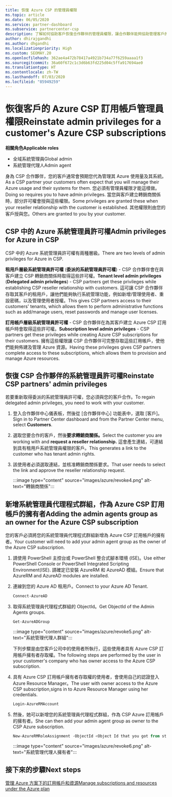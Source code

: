 ```yaml
---
title: 恢復 Azure CSP 的管理員權限
ms.topic: article
ms.date: 06/05/2020
ms.service: partner-dashboard
ms.subservice: partnercenter-csp
description: 了解如何協助客戶恢復合作夥伴的管理員權限，讓合作夥伴能夠協助管理客戶的 Azure CSP 訂用帳戶。
author: dhirajgandhi
ms.author: dhgandhi
ms.localizationpriority: High
ms.custom: SEOMAY.20
ms.openlocfilehash: 362ae4a472b78417a4921b734a77f6259aaaa1f3
ms.sourcegitcommit: 36a60f672c1c3d6b63fd225d04c5ffa917694ae0
ms.translationtype: HT
ms.contentlocale: zh-TW
ms.lasthandoff: 07/03/2020
ms.locfileid: "85949259"
---
```

# <a name="reinstate-admin-privileges-for-a-customers-azure-csp-subscriptions"></a><span data-ttu-id="4d787-103">恢復客戶的 Azure CSP 訂用帳戶管理員權限</span><span class="sxs-lookup"><span data-stu-id="4d787-103">Reinstate admin privileges for a customer's Azure CSP subscriptions</span></span>  

<span data-ttu-id="4d787-104">**相關角色**</span><span class="sxs-lookup"><span data-stu-id="4d787-104">**Applicable roles**</span></span>

- <span data-ttu-id="4d787-105">全域系統管理員</span><span class="sxs-lookup"><span data-stu-id="4d787-105">Global admin</span></span>
- <span data-ttu-id="4d787-106">系統管理代理人</span><span class="sxs-lookup"><span data-stu-id="4d787-106">Admin agent</span></span>

<span data-ttu-id="4d787-107">身為 CSP 合作夥伴，您的客戶通常會預期您代為管理其 Azure 使用量及其系統。</span><span class="sxs-lookup"><span data-stu-id="4d787-107">As a CSP partner your customers often expect that you will manage their Azure usage and their systems for them.</span></span> <span data-ttu-id="4d787-108">您必須有管理員權限才能這樣做。</span><span class="sxs-lookup"><span data-stu-id="4d787-108">Doing so requires you to have admin privileges.</span></span> <span data-ttu-id="4d787-109">當您與客戶建立轉銷商關係時，部分許可權會授與這些權限。</span><span class="sxs-lookup"><span data-stu-id="4d787-109">Some privileges are granted these when your reseller relationship with the customer is established.</span></span> <span data-ttu-id="4d787-110">其他權限則由您的客戶授與您。</span><span class="sxs-lookup"><span data-stu-id="4d787-110">Others are granted to you by your customer.</span></span>

## <a name="admin-privileges-for-azure-in-csp"></a><span data-ttu-id="4d787-111">CSP 中的 Azure 系統管理員許可權</span><span class="sxs-lookup"><span data-stu-id="4d787-111">Admin privileges for Azure in CSP</span></span>

<span data-ttu-id="4d787-112">CSP 中的 Azure 系統管理員許可權有兩種層級。</span><span class="sxs-lookup"><span data-stu-id="4d787-112">There are two levels of admin privileges for Azure in CSP.</span></span>

<span data-ttu-id="4d787-113">**租用戶層級系統管理員許可權** (**委派的系統管理員許可權**) - CSP 合作夥伴會在與客戶建立 CSP 轉銷商關係時取得這些許可權。</span><span class="sxs-lookup"><span data-stu-id="4d787-113">**Tenant level admin privileges** (**Delegated admin privileges**) -  CSP partners get these privileges while establishing CSP reseller relationship with customers.</span></span> <span data-ttu-id="4d787-114">這可讓 CSP 合作夥伴存取其客戶的租用戶，讓他們能夠執行系統管理功能，例如新增/管理使用者、重設密碼，以及管理使用者授權。</span><span class="sxs-lookup"><span data-stu-id="4d787-114">This gives CSP partners access to their customers' tenants, which allows them to perform administrative functions such as add/manage users, reset passwords and manage user licenses.</span></span>

<span data-ttu-id="4d787-115">**訂用帳戶層級系統管理員許可權** - CSP 合作夥伴在為其客戶建立 Azure CSP 訂用帳戶時會取得這些許可權。</span><span class="sxs-lookup"><span data-stu-id="4d787-115">**Subscription level admin privileges** - CSP partners get these privileges while creating Azure CSP subscriptions for their customers.</span></span> <span data-ttu-id="4d787-116">擁有這些權限讓 CSP 合作夥伴可完整存取這些訂用帳戶，使他們能夠佈建及管理 Azure 資源。</span><span class="sxs-lookup"><span data-stu-id="4d787-116">Having these privileges gives CSP partners complete access to these subscriptions, which allows them to provision and manage Azure resources.</span></span>

## <a name="reinstate-csp-partners-admin-privileges"></a><span data-ttu-id="4d787-117">恢復 CSP 合作夥伴的系統管理員許可權</span><span class="sxs-lookup"><span data-stu-id="4d787-117">Reinstate CSP partners' admin privileges</span></span>

<span data-ttu-id="4d787-118">若要重新取得委派的系統管理員許可權，您必須與您的客戶合作。</span><span class="sxs-lookup"><span data-stu-id="4d787-118">To regain delegated admin privileges, you need to work with your customer.</span></span>

1. <span data-ttu-id="4d787-119">登入合作夥伴中心儀表板，然後從 [合作夥伴中心] 功能表中，選取 [客戶]。</span><span class="sxs-lookup"><span data-stu-id="4d787-119">Sign in to Partner Center dashboard and from the Partner Center menu, select **Customers**.</span></span>

2. <span data-ttu-id="4d787-120">選取您要合作的客戶，然後**要求轉銷商關係。**</span><span class="sxs-lookup"><span data-stu-id="4d787-120">Select the customer you are working with and **request a reseller relationship.**</span></span> <span data-ttu-id="4d787-121">這會產生連結，可連結到具有租用戶系統管理員權限的客戶。</span><span class="sxs-lookup"><span data-stu-id="4d787-121">This generates a link to the customer who has tenant admin rights.</span></span>

3. <span data-ttu-id="4d787-122">該使用者必須選取連結，並核准轉銷商關係要求。</span><span class="sxs-lookup"><span data-stu-id="4d787-122">That user needs to select the link and approve the reseller relationship request.</span></span>

   :::image type="content" source="images/azure/revoke4.png" alt-text="轉銷商關係":::

## <a name="adding-the-admin-agents-group-as-an-owner-for-the-azure-csp-subscription"></a><span data-ttu-id="4d787-124">新增系統管理員代理程式群組，作為 Azure CSP 訂用帳戶的擁有者</span><span class="sxs-lookup"><span data-stu-id="4d787-124">Adding the admin agents group as an owner for the Azure CSP subscription</span></span>

<span data-ttu-id="4d787-125">您的客戶必須將您的系統管理員代理程式群組新增為 Azure CSP 訂用帳戶的擁有者。</span><span class="sxs-lookup"><span data-stu-id="4d787-125">Your customer will need to add your admin agent group as the owner of the Azure CSP subscription.</span></span>

1. <span data-ttu-id="4d787-126">請使用 PowerShell 主控台或 PowerShell 整合式腳本環境 (ISE)。</span><span class="sxs-lookup"><span data-stu-id="4d787-126">Use either PowerShell Console or PowerShell Integrated Scripting Environment(ISE).</span></span> <span data-ttu-id="4d787-127">請確定已安裝 AzureRM 和 AzureAD 模組。</span><span class="sxs-lookup"><span data-stu-id="4d787-127">Ensure that AzureRM and AzureAD modules are installed.</span></span>

2. <span data-ttu-id="4d787-128">連線到您的 Azure AD 租用戶。</span><span class="sxs-lookup"><span data-stu-id="4d787-128">Connect to your Azure AD Tenant.</span></span>

   ```powershell
   Connect-AzureAD
   ```

3. <span data-ttu-id="4d787-129">取得系統管理員代理程式群組的 ObjectId。</span><span class="sxs-lookup"><span data-stu-id="4d787-129">Get ObjectId of the Admin Agents groups.</span></span>

   ```powershell
   Get-AzureADGroup
   ```

   :::image type="content" source="images/azure/revoke5.png" alt-text="系統管理代理人群組":::

   <span data-ttu-id="4d787-131">下列步驟是由您客戶公司中的使用者所執行，這些使用者具有 Azure CSP 訂用帳戶擁有者存取權。</span><span class="sxs-lookup"><span data-stu-id="4d787-131">The following steps are performed by the user in your customer's company who has owner access to the Azure CSP subscription.</span></span>

4. <span data-ttu-id="4d787-132">具有 Azure CSP 訂用帳戶擁有者存取權的使用者，會使用自己的認證登入 Azure Resource Manager。</span><span class="sxs-lookup"><span data-stu-id="4d787-132">The user with owner access to the Azure CSP subscription,signs in to Azure Resource Manager using her credentials.</span></span>

   ```powershell
   Login-AzureRMAccount
   ```

5. <span data-ttu-id="4d787-133">然後，她可以新增您的系統管理員代理程式群組，作為 CSP Azure 訂用帳戶的擁有者。</span><span class="sxs-lookup"><span data-stu-id="4d787-133">She can then add your admin agent group as owner to the CSP Azure subscription.</span></span>

    ```powershell
    New-AzureRMRoleAssignment -ObjectId <Object Id that you got from step 3> -RoleDefinitionName Owner -Scope "/subscriptions/<SubscriptionId of CSP subscription>"
    ```

   :::image type="content" source="images/azure/revoke6.png" alt-text="系統管理代理人擁有者":::

## <a name="next-steps"></a><span data-ttu-id="4d787-135">接下來的步驟</span><span class="sxs-lookup"><span data-stu-id="4d787-135">Next steps</span></span>

[<span data-ttu-id="4d787-136">管理 Azure 方案下的訂用帳戶和資源</span><span class="sxs-lookup"><span data-stu-id="4d787-136">Manage subscriptions and resources under the Azure plan</span></span>](azure-plan-manage.md)
